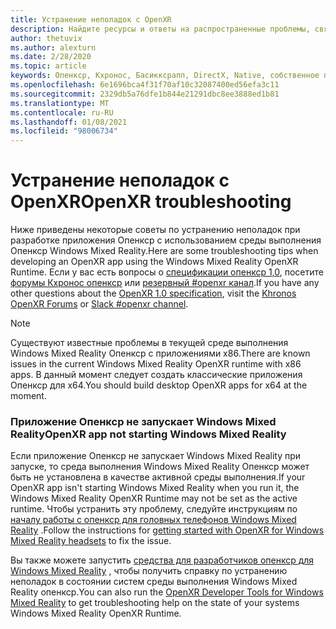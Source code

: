 ```yaml
---
title: Устранение неполадок с OpenXR
description: Найдите ресурсы и ответы на распространенные проблемы, связанные с устранением неполадок в приложениях Windows Mixed Reality Опенкср.
author: thetuvix
ms.author: alexturn
ms.date: 2/28/2020
ms.topic: article
keywords: Опенкср, Кхронос, Басикксрапп, DirectX, Native, собственное приложение, настраиваемое ядро, по промежуточного слоя, устранение неполадок
ms.openlocfilehash: 6e1696bca4f31f70af10c32087400ed56efa3c11
ms.sourcegitcommit: 2329db5a76dfe1b844e21291dbc8ee3888ed1b81
ms.translationtype: MT
ms.contentlocale: ru-RU
ms.lasthandoff: 01/08/2021
ms.locfileid: "98006734"
---
```

# <a name="openxr-troubleshooting"></a><span data-ttu-id="3cc1a-104">Устранение неполадок с OpenXR</span><span class="sxs-lookup"><span data-stu-id="3cc1a-104">OpenXR troubleshooting</span></span>

<span data-ttu-id="3cc1a-105">Ниже приведены некоторые советы по устранению неполадок при разработке приложения Опенкср с использованием среды выполнения Опенкср Windows Mixed Reality.</span><span class="sxs-lookup"><span data-stu-id="3cc1a-105">Here are some troubleshooting tips when developing an OpenXR app using the Windows Mixed Reality OpenXR Runtime.</span></span>  <span data-ttu-id="3cc1a-106">Если у вас есть вопросы о <a href="https://www.khronos.org/registry/OpenXR/specs/1.0/html/xrspec.html" target="_blank">спецификации опенкср 1,0</a>, посетите <a href="https://community.khronos.org/c/openxr" target="_blank">форумы Кхронос опенкср</a> или <a href="https://khr.io/slack" target="_blank">резервный #openxr канал</a>.</span><span class="sxs-lookup"><span data-stu-id="3cc1a-106">If you have any other questions about the <a href="https://www.khronos.org/registry/OpenXR/specs/1.0/html/xrspec.html" target="_blank">OpenXR 1.0 specification</a>, visit the <a href="https://community.khronos.org/c/openxr" target="_blank">Khronos OpenXR Forums</a> or <a href="https://khr.io/slack" target="_blank">Slack #openxr channel</a>.</span></span>

>[!NOTE]
><span data-ttu-id="3cc1a-107">Существуют известные проблемы в текущей среде выполнения Windows Mixed Reality Опенкср с приложениями x86.</span><span class="sxs-lookup"><span data-stu-id="3cc1a-107">There are known issues in the current Windows Mixed Reality OpenXR runtime with x86 apps.</span></span>  <span data-ttu-id="3cc1a-108">В данный момент следует создать классические приложения Опенкср для x64.</span><span class="sxs-lookup"><span data-stu-id="3cc1a-108">You should build desktop OpenXR apps for x64 at the moment.</span></span>

### <a name="openxr-app-not-starting-windows-mixed-reality"></a><span data-ttu-id="3cc1a-109">Приложение Опенкср не запускает Windows Mixed Reality</span><span class="sxs-lookup"><span data-stu-id="3cc1a-109">OpenXR app not starting Windows Mixed Reality</span></span>

<span data-ttu-id="3cc1a-110">Если приложение Опенкср не запускает Windows Mixed Reality при запуске, то среда выполнения Windows Mixed Reality Опенкср может быть не установлена в качестве активной среды выполнения.</span><span class="sxs-lookup"><span data-stu-id="3cc1a-110">If your OpenXR app isn't starting Windows Mixed Reality when you run it, the Windows Mixed Reality OpenXR Runtime may not be set as the active runtime.</span></span> <span data-ttu-id="3cc1a-111">Чтобы устранить эту проблему, следуйте инструкциям по [началу работы с опенкср для головных телефонов Windows Mixed Reality](openxr-getting-started.md#getting-started-with-openxr-for-windows-mixed-reality-headsets) .</span><span class="sxs-lookup"><span data-stu-id="3cc1a-111">Follow the instructions for [getting started with OpenXR for Windows Mixed Reality headsets](openxr-getting-started.md#getting-started-with-openxr-for-windows-mixed-reality-headsets) to fix the issue.</span></span>

<span data-ttu-id="3cc1a-112">Вы также можете запустить [средства для разработчиков опенкср для Windows Mixed Reality](openxr-getting-started.md#getting-the-openxr-developer-tools-for-windows-mixed-reality) , чтобы получить справку по устранению неполадок в состоянии систем среды выполнения Windows Mixed Reality опенкср.</span><span class="sxs-lookup"><span data-stu-id="3cc1a-112">You can also run the [OpenXR Developer Tools for Windows Mixed Reality](openxr-getting-started.md#getting-the-openxr-developer-tools-for-windows-mixed-reality) to get troubleshooting help on the state of your systems Windows Mixed Reality OpenXR Runtime.</span></span>